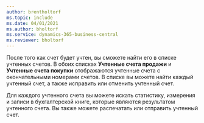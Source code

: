 ```yaml
---
author: brentholtorf
ms.topic: include
ms.date: 04/01/2021
ms.author: bholtorf
ms.service: dynamics-365-business-central
ms.reviewer: bholtorf
---
```

После того как счет будет учтен, вы сможете найти его в списке учтенных счетов. В обоих списках **Учтенные счета продажи** и **Учтенные счета покупки** отображаются учтенные счета с окончательными номерами счетов. В списке вы можете найти каждый учтенный счет, а также исправить или отменить учтенный счет.  

Для каждого учтенного счета вы можете искать статистику, измерения и записи в бухгалтерской книге, которые являются результатом учтенного счета. Вы также можете распечатать или отправить учтенный счет.  
